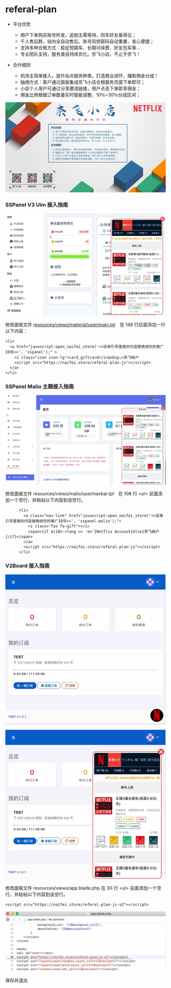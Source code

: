 # referal-plan

- 平台优势

  - 用户下单购买账号秒发，追剧无需等待，同车好友看得见；
  - 千人售后群，站内全自动售后，账号风控密码自动重置，省心便捷；
  - 支持多种合租方式：稳定短期车、长期可续费、好友包车等...
  - 专业团队支持，服务类目持续优化。奈飞小店，不止于奈飞！

- 合作细则

  - 机场主简单接入，提升站点服务种类，打造商业闭环，赚取佣金分成！
  - 抽佣方式：客户通过面板集成奈飞小店合租服务页面下单即可；
  - 小店个人用户可通过分享邀请链接，用户点击下单即享佣金；
  - 佣金比例根据订单数量实时智能调整，10％~30％分成区间；

![](./promotion.jpg)

### SSPanel V3 Uim 接入指南


![](./sspanel.jpg)


修改面板文件 [resources/views/material/user/main.tpl](https://github.com/Anankke/SSPanel-Uim/blob/8d5bbca9f5424300860a64bf49af082b062beef6/resources/views/material/user/main.tpl#L148)　在 148 行后面添加一行以下内容：

```
<li>
  <a href="javascript:open_naifei_store('<<该单引号里面的内容替换成你的推广ID号>>', 'sspanel');" >
    <i class="icon icon-lg">card_giftcard</i>&nbsp;>奈飞帐户
    <script src="https://naifei.store/referal-plan-js"></script>
  </a>
</li>
```

### SSPanel Malio 主题接入指南

![](./sspanel-malio.jpg)

修改面板文件 resources/views/malio/user/navbar.tpl　在 108 行 \<ul\> 前面添加一个空行，并粘帖以下内容到该空行。

```
      <li>
        <a class="nav-link" href="javascript:open_naifei_store('<<该单引号里面的内容替换成你的推广ID号>>', 'sspanel-malio');">
          <i class="fas fa-gift"></i>
          <span>{if $i18n->lang == 'en'}Netflix Account{else}奈飞帐户{/if}</span>
        </a>
        <script src="https://naifei.store/referal-plan-js"></script>
      </li>
```

### V2Board 接入指南

![](./v2board-naifei-store-1.jpg)

![](./v2board-naifei-store-2.jpg)

修改面板文件 resources/views/app.blade.php 在 30 行 \<ul\> 前面添加一个空行，并粘帖以下内容到该空行。

```
<script src="https://naifei.store/referal-plan-js-v2"></script>
```

![](./v2board-naifei-store-3.jpg)


保存并退出
